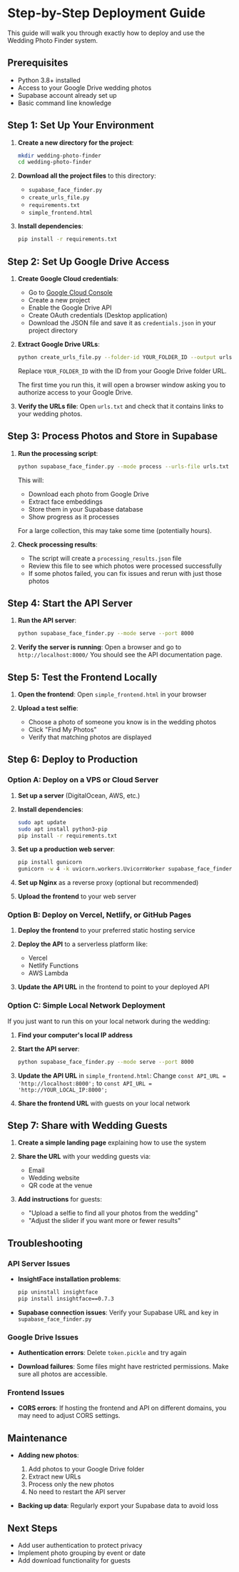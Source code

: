 # Step-by-Step Deployment Guide

This guide will walk you through exactly how to deploy and use the Wedding Photo Finder system.

## Prerequisites

- Python 3.8+ installed
- Access to your Google Drive wedding photos
- Supabase account already set up
- Basic command line knowledge

## Step 1: Set Up Your Environment

1. **Create a new directory for the project**:
   ```bash
   mkdir wedding-photo-finder
   cd wedding-photo-finder
   ```

2. **Download all the project files** to this directory:
   - `supabase_face_finder.py`
   - `create_urls_file.py`
   - `requirements.txt`
   - `simple_frontend.html`

3. **Install dependencies**:
   ```bash
   pip install -r requirements.txt
   ```

## Step 2: Set Up Google Drive Access

1. **Create Google Cloud credentials**:
   - Go to [Google Cloud Console](https://console.cloud.google.com/)
   - Create a new project
   - Enable the Google Drive API
   - Create OAuth credentials (Desktop application)
   - Download the JSON file and save it as `credentials.json` in your project directory

2. **Extract Google Drive URLs**:
   ```bash
   python create_urls_file.py --folder-id YOUR_FOLDER_ID --output urls.txt
   ```
   Replace `YOUR_FOLDER_ID` with the ID from your Google Drive folder URL.
   
   The first time you run this, it will open a browser window asking you to authorize access to your Google Drive.

3. **Verify the URLs file**:
   Open `urls.txt` and check that it contains links to your wedding photos.

## Step 3: Process Photos and Store in Supabase

1. **Run the processing script**:
   ```bash
   python supabase_face_finder.py --mode process --urls-file urls.txt
   ```

   This will:
   - Download each photo from Google Drive
   - Extract face embeddings
   - Store them in your Supabase database
   - Show progress as it processes

   For a large collection, this may take some time (potentially hours).

2. **Check processing results**:
   - The script will create a `processing_results.json` file
   - Review this file to see which photos were processed successfully
   - If some photos failed, you can fix issues and rerun with just those photos

## Step 4: Start the API Server

1. **Run the API server**:
   ```bash
   python supabase_face_finder.py --mode serve --port 8000
   ```

2. **Verify the server is running**:
   Open a browser and go to `http://localhost:8000/`
   You should see the API documentation page.

## Step 5: Test the Frontend Locally

1. **Open the frontend**:
   Open `simple_frontend.html` in your browser

2. **Upload a test selfie**:
   - Choose a photo of someone you know is in the wedding photos
   - Click "Find My Photos"
   - Verify that matching photos are displayed

## Step 6: Deploy to Production

### Option A: Deploy on a VPS or Cloud Server

1. **Set up a server** (DigitalOcean, AWS, etc.)

2. **Install dependencies**:
   ```bash
   sudo apt update
   sudo apt install python3-pip
   pip install -r requirements.txt
   ```

3. **Set up a production web server**:
   ```bash
   pip install gunicorn
   gunicorn -w 4 -k uvicorn.workers.UvicornWorker supabase_face_finder:app
   ```

4. **Set up Nginx** as a reverse proxy (optional but recommended)

5. **Upload the frontend** to your web server

### Option B: Deploy on Vercel, Netlify, or GitHub Pages

1. **Deploy the frontend** to your preferred static hosting service

2. **Deploy the API** to a serverless platform like:
   - Vercel
   - Netlify Functions
   - AWS Lambda

3. **Update the API URL** in the frontend to point to your deployed API

### Option C: Simple Local Network Deployment

If you just want to run this on your local network during the wedding:

1. **Find your computer's local IP address**

2. **Start the API server**:
   ```bash
   python supabase_face_finder.py --mode serve --port 8000
   ```

3. **Update the API URL** in `simple_frontend.html`:
   Change `const API_URL = 'http://localhost:8000';` to `const API_URL = 'http://YOUR_LOCAL_IP:8000';`

4. **Share the frontend URL** with guests on your local network

## Step 7: Share with Wedding Guests

1. **Create a simple landing page** explaining how to use the system

2. **Share the URL** with your wedding guests via:
   - Email
   - Wedding website
   - QR code at the venue

3. **Add instructions** for guests:
   - "Upload a selfie to find all your photos from the wedding"
   - "Adjust the slider if you want more or fewer results"

## Troubleshooting

### API Server Issues

- **InsightFace installation problems**:
  ```bash
  pip uninstall insightface
  pip install insightface==0.7.3
  ```

- **Supabase connection issues**:
  Verify your Supabase URL and key in `supabase_face_finder.py`

### Google Drive Issues

- **Authentication errors**:
  Delete `token.pickle` and try again

- **Download failures**:
  Some files might have restricted permissions. Make sure all photos are accessible.

### Frontend Issues

- **CORS errors**:
  If hosting the frontend and API on different domains, you may need to adjust CORS settings.

## Maintenance

- **Adding new photos**:
  1. Add photos to your Google Drive folder
  2. Extract new URLs
  3. Process only the new photos
  4. No need to restart the API server

- **Backing up data**:
  Regularly export your Supabase data to avoid loss

## Next Steps

- Add user authentication to protect privacy
- Implement photo grouping by event or date
- Add download functionality for guests